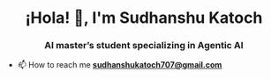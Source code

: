 <h1 align="center">¡Hola! 👋, I'm Sudhanshu Katoch</h1>
<h3 align="center">AI  master’s student specializing in Agentic AI</h3>

- 📫 How to reach me **sudhanshukatoch707@gmail.com**

